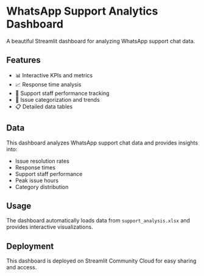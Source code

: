 # WhatsApp Support Analytics Dashboard

A beautiful Streamlit dashboard for analyzing WhatsApp support chat data.

## Features

- 📊 Interactive KPIs and metrics
- 📈 Response time analysis
- 👥 Support staff performance tracking
- 🎯 Issue categorization and trends
- 📋 Detailed data tables

## Data

This dashboard analyzes WhatsApp support chat data and provides insights into:
- Issue resolution rates
- Response times
- Support staff performance
- Peak issue hours
- Category distribution

## Usage

The dashboard automatically loads data from `support_analysis.xlsx` and provides interactive visualizations.

## Deployment

This dashboard is deployed on Streamlit Community Cloud for easy sharing and access.
